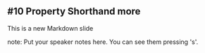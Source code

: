 ##  #10 Property Shorthand more

This is a new Markdown slide

note:
    Put your speaker notes here.
    You can see them pressing 's'.
